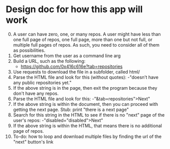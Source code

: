 # Design doc for how this app will work

0. A user can have zero, one, or many repos. A user might have less than one full page of repos, one full page, more than one but not full, or multiple full pages of repos. As such, you need to consider all of them as possibilities.
1. Get username from the user as a command line arg
2. Build a URL, such as the following:
	- https://github.com/0x416c616e?tab=repositories
3. Use requests to download the file in a subfolder, called html/
4. Parse the HTML file and look for this (without quotes):
	-"doesn’t have any public repositories yet."
5. If the above string is in the page, then exit the program because they don't have any repos.  
6. Parse the HTML file and look for this:
	-"&amp;tab=repositories">Next</a></div>"
7. If the above string is within the document, then you can proceed with getting the next page. Stub: print "there is a next page"
8. Search for this string in the HTML to see if there is no "next" page of the user's repos:
	-"disabled="disabled">Next</button></div>"
9. If the above string is within the HTML, that means there is no additional page of repos.
10. To-do: how to loop and download multiple files by finding the url of the "next" button's link

